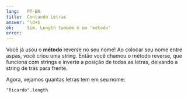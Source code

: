 ```yaml
---
lang:   PT-BR
title:  Contando Letras
answer: ^\d+$
ok:     Sim. Length também é um 'método'
error:  
---
```


Você já usou o __método__ reverse no seu nome! Ao colocar seu nome entre aspas, você criou uma string. Então você chamou o método reverse, que
funciona com strings e inverte a posição de todas as letras, deixando a string de trás para frente.

Agora, vejamos quantas letras tem em seu nome:

    "Ricardo".length
